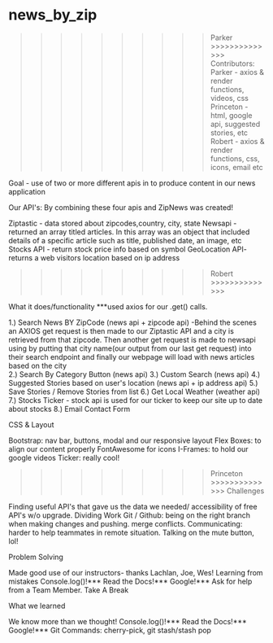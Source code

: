 # news_by_zip 
>>>>>>>>>> Parker >>>>>>>>>>>>>>
Contributors:
Parker - axios & render functions, videos, css
Princeton - html, google api, suggested stories, etc
Robert - axios & render functions, css, icons, email etc 


Goal - use of two or more different apis in to produce content in our news application 

Our API's: By combining these four apis and ZipNews was created!

Ziptastic - data stored about zipcodes,country, city, state 
Newsapi - returned an array titled articles. In this array was an object that included details of a specific article such as title, published date, an image, etc 
Stocks API - return stock price info based on symbol
GeoLocation API- returns a web visitors location based on ip address

>>>>>>>>>> Robert >>>>>>>>>>>>>>

What it does/functionality
    	***used axios for our .get() calls.

1.) Search News BY ZipCode (news api + zipcode api)
	-Behind the scenes an AXIOS get request is then made to our Ziptastic API and a city is retrieved from that zipcode. Then another get request is made to newsapi using by putting that city name(our output from our last get request) into their search endpoint and finally our webpage will load with news articles based on the city  
2.) Search By Category Button (news api)
3.) Custom Search (news api)
4.) Suggested Stories based on user's location (news api + ip address api)
5.) Save Stories / Remove Stories from list
6.) Get Local Weather (weather api)
7.) Stocks Ticker - stock api is used for our ticker to keep our site up to date about stocks
8.) Email Contact Form

CSS & Layout

Bootstrap: nav bar, buttons, modal and our responsive layout
Flex Boxes: to align our content properly
FontAwesome for icons
I-Frames: to hold our google videos
Ticker: really cool!

>>>>>>>>>> Princeton >>>>>>>>>>>>>>
Challenges 

Finding useful API's that gave us the data we needed/ accessibility of free API's w/o upgrade.
Dividing Work
Git / Github: being on the right branch when making changes and pushing. merge conflicts.
Communicating: harder to help teammates in remote situation.
Talking on the mute button, lol!

Problem Solving 

Made good use of our instructors- thanks Lachlan, Joe, Wes!
Learning from mistakes 
Console.log()!***
Read the Docs!***
Google!***
Ask for help from a Team Member. 
Take A Break

What we learned

We know more than we thought!
Console.log()!***
Read the Docs!***
Google!***
Git Commands: cherry-pick, git stash/stash pop